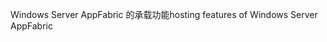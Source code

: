 <span data-ttu-id="89a4f-101">Windows Server AppFabric 的承载功能</span><span class="sxs-lookup"><span data-stu-id="89a4f-101">hosting features of Windows Server AppFabric</span></span>